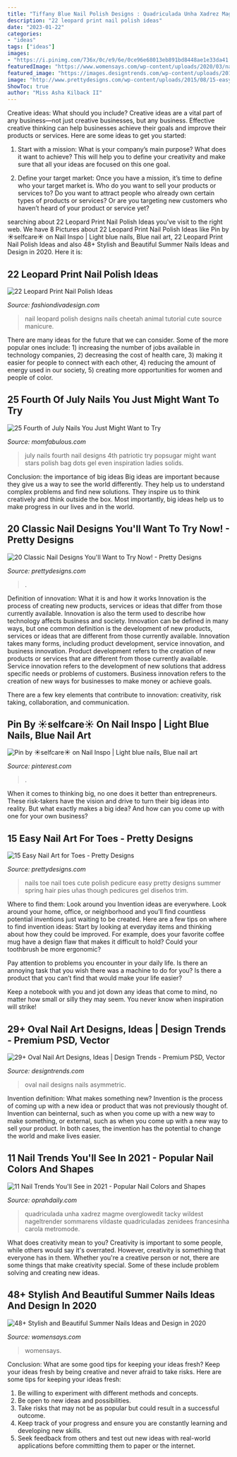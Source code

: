 ```yaml
---
title: "Tiffany Blue Nail Polish Designs : Quadriculada Unha Xadrez Magme Overglowedit Tacky Wildest Nageltrender Sommarens Vildaste Quadriculadas Zenidees Francesinha Carola Metromode"
description: "22 leopard print nail polish ideas"
date: "2023-01-22"
categories:
- "ideas"
tags: ["ideas"]
images:
- "https://i.pinimg.com/736x/0c/e9/6e/0ce96e68013eb891bd8448ae1e33da41.jpg"
featuredImage: "https://www.womensays.com/wp-content/uploads/2020/03/nailsbykayllc_70068775_2431172360539258_4964848989224080657_n.jpg"
featured_image: "https://images.designtrends.com/wp-content/uploads/2016/02/20105643/Oval-Nails-Fashion.jpg"
image: "http://www.prettydesigns.com/wp-content/uploads/2015/08/15-easy-nail-art-for-toes8.jpg"
ShowToc: true
author: "Miss Asha Kilback II"
---
```



Creative ideas: What should you include?
Creative ideas are a vital part of any business—not just creative businesses, but any business. Effective creative thinking can help businesses achieve their goals and improve their products or services. Here are some ideas to get you started:
1. Start with a mission: What is your company’s main purpose? What does it want to achieve? This will help you to define your creativity and make sure that all your ideas are focused on this one goal.

2. Define your target market: Once you have a mission, it’s time to define who your target market is. Who do you want to sell your products or services to? Do you want to attract people who already own certain types of products or services? Or are you targeting new customers who haven’t heard of your product or service yet?

	

		
searching about 22 Leopard Print Nail Polish Ideas you've visit to the right web. We have 8 Pictures about 22 Leopard Print Nail Polish Ideas like Pin by ☀︎selfcare☀︎ on Nail Inspo | Light blue nails, Blue nail art, 22 Leopard Print Nail Polish Ideas and also 48+ Stylish and Beautiful Summer Nails Ideas and Design in 2020. Here it is:
		
    
## 22 Leopard Print Nail Polish Ideas

<img loading=lazy src="http://www.fashiondivadesign.com/wp-content/uploads/2013/03/Leopard-Print-Nail-Polish-22.jpg" onerror="this.onerror=null;this.src='https://tse3.mm.bing.net/th?id=OIP.GH-o7LE3JFUqqQq_NZGK8wHaFj&amp;pid=15.1';" alt="22 Leopard Print Nail Polish Ideas">

_Source: fashiondivadesign.com_

>nail leopard polish designs nails cheetah animal tutorial cute source manicure. 

	

There are many ideas for the future that we can consider. Some of the more popular ones include: 1) increasing the number of jobs available in technology companies, 2) decreasing the cost of health care, 3) making it easier for people to connect with each other, 4) reducing the amount of energy used in our society, 5) creating more opportunities for women and people of color.

    
## 25 Fourth Of July Nails You Just Might Want To Try

<img loading=lazy src="https://momfabulous.com/wp-content/uploads/2015/06/Fourth-of-July-Nails-19.jpg" onerror="this.onerror=null;this.src='https://tse4.mm.bing.net/th?id=OIP._9tBWBcVIY5m0v6PbllKJwHaJ7&amp;pid=15.1';" alt="25 Fourth of July Nails You Just Might Want to Try">

_Source: momfabulous.com_

>july nails fourth nail designs 4th patriotic try popsugar might want stars polish bag dots gel even inspiration ladies solids. 

	

Conclusion: the importance of big ideas
Big ideas are important because they give us a way to see the world differently. They help us to understand complex problems and find new solutions. They inspire us to think creatively and think outside the box. Most importantly, big ideas help us to make progress in our lives and in the world.

    
## 20 Classic Nail Designs You&#039;ll Want To Try Now! - Pretty Designs

<img loading=lazy src="http://www.prettydesigns.com/wp-content/uploads/2014/06/Grey-Nail-Design-Idea.jpg" onerror="this.onerror=null;this.src='https://tse4.mm.bing.net/th?id=OIP.dVu1WKmlChOIcmJd4Fs7ggHaHa&amp;pid=15.1';" alt="20 Classic Nail Designs You&#039;ll Want to Try Now! - Pretty Designs">

_Source: prettydesigns.com_

>. 

	

Definition of innovation: What it is and how it works
Innovation is the process of creating new products, services or ideas that differ from those currently available. Innovation is also the term used to describe how technology affects business and society. Innovation can be defined in many ways, but one common definition is the development of new products, services or ideas that are different from those currently available.
Innovation takes many forms, including product development, service innovation, and business innovation. Product development refers to the creation of new products or services that are different from those currently available. Service innovation refers to the development of new solutions that address specific needs or problems of customers. Business innovation refers to the creation of new ways for businesses to make money or achieve goals.

There are a few key elements that contribute to innovation: creativity, risk taking, collaboration, and communication.

    
## Pin By ☀︎selfcare☀︎ On Nail Inspo | Light Blue Nails, Blue Nail Art

<img loading=lazy src="https://i.pinimg.com/736x/0c/e9/6e/0ce96e68013eb891bd8448ae1e33da41.jpg" onerror="this.onerror=null;this.src='https://tse1.mm.bing.net/th?id=OIP.Xikxx_l7EGhcKYK4ITV6AAHaHT&amp;pid=15.1';" alt="Pin by ☀︎selfcare☀︎ on Nail Inspo | Light blue nails, Blue nail art">

_Source: pinterest.com_

>. 

	

When it comes to thinking big, no one does it better than entrepreneurs. These risk-takers have the vision and drive to turn their big ideas into reality. But what exactly makes a big idea? And how can you come up with one for your own business?

    
## 15 Easy Nail Art For Toes - Pretty Designs

<img loading=lazy src="http://www.prettydesigns.com/wp-content/uploads/2015/08/15-easy-nail-art-for-toes8.jpg" onerror="this.onerror=null;this.src='https://tse4.mm.bing.net/th?id=OIP.H1NhvXlNHFCdwvLuxc7FbgHaJ4&amp;pid=15.1';" alt="15 Easy Nail Art for Toes - Pretty Designs">

_Source: prettydesigns.com_

>nails toe nail toes cute polish pedicure easy pretty designs summer spring hair pies uñas though pedicures gel diseños trim. 

	

Where to find them: Look around you
Invention ideas are everywhere. Look around your home, office, or neighborhood and you’ll find countless potential inventions just waiting to be created. Here are a few tips on where to find invention ideas:
Start by looking at everyday items and thinking about how they could be improved. For example, does your favorite coffee mug have a design flaw that makes it difficult to hold? Could your toothbrush be more ergonomic?

Pay attention to problems you encounter in your daily life. Is there an annoying task that you wish there was a machine to do for you? Is there a product that you can’t find that would make your life easier?

Keep a notebook with you and jot down any ideas that come to mind, no matter how small or silly they may seem. You never know when inspiration will strike!

    
## 29+ Oval Nail Art Designs, Ideas | Design Trends - Premium PSD, Vector

<img loading=lazy src="https://images.designtrends.com/wp-content/uploads/2016/02/20105643/Oval-Nails-Fashion.jpg" onerror="this.onerror=null;this.src='https://tse3.mm.bing.net/th?id=OIP.RlV9IFUnURmM7zncaQU67AHaH4&amp;pid=15.1';" alt="29+ Oval Nail Art Designs, Ideas | Design Trends - Premium PSD, Vector">

_Source: designtrends.com_

>oval nail designs nails asymmetric. 

	

Invention definition: What makes something new?
Invention is the process of coming up with a new idea or product that was not previously thought of. Invention can beinternal, such as when you come up with a new way to make something, or external, such as when you come up with a new way to sell your product. In both cases, the invention has the potential to change the world and make lives easier.

    
## 11 Nail Trends You&#039;ll See In 2021 - Popular Nail Colors And Shapes

<img loading=lazy src="https://hips.hearstapps.com/hmg-prod.s3.amazonaws.com/images/screen-shot-2021-02-10-at-10-13-43-am-1612970100.png?crop=0.839xw:1.00xh;0.0752xw,0&amp;resize=480:*" onerror="this.onerror=null;this.src='https://tse2.mm.bing.net/th?id=OIP.tE4gGxyqB1L6dmSktiomfgHaLH&amp;pid=15.1';" alt="11 Nail Trends You&#039;ll See in 2021 - Popular Nail Colors and Shapes">

_Source: oprahdaily.com_

>quadriculada unha xadrez magme overglowedit tacky wildest nageltrender sommarens vildaste quadriculadas zenidees francesinha carola metromode. 

	

What does creativity mean to you?
Creativity is important to some people, while others would say it's overrated. However, creativity is something that everyone has in them. Whether you're a creative person or not, there are some things that make creativity special. Some of these include problem solving and creating new ideas.

    
## 48+ Stylish And Beautiful Summer Nails Ideas And Design In 2020

<img loading=lazy src="https://www.womensays.com/wp-content/uploads/2020/03/nailsbykayllc_70068775_2431172360539258_4964848989224080657_n.jpg" onerror="this.onerror=null;this.src='https://tse4.mm.bing.net/th?id=OIP.9qu-Rz-wWmJSrdjQHOXTvgHaNL&amp;pid=15.1';" alt="48+ Stylish and Beautiful Summer Nails Ideas and Design in 2020">

_Source: womensays.com_

>womensays. 

	

Conclusion: What are some good tips for keeping your ideas fresh?
Keep your ideas fresh by being creative and never afraid to take risks. Here are some tips for keeping your ideas fresh:
1. Be willing to experiment with different methods and concepts.
2. Be open to new ideas and possibilities.
3. Take risks that may not be as popular but could result in a successful outcome. 
4. Keep track of your progress and ensure you are constantly learning and developing new skills. 
5. Seek feedback from others and test out new ideas with real-world applications before committing them to paper or the internet.

